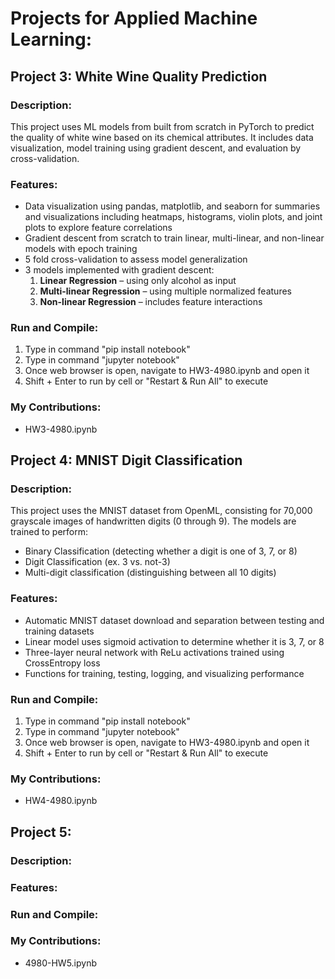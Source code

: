 # Projects for Applied Machine Learning:

## Project 3: White Wine Quality Prediction  

  ### Description:  
  This project uses ML models from built from scratch in PyTorch to predict the quality of white wine based on its chemical attributes. It includes
  data visualization, model training using gradient descent, and evaluation by cross-validation.

  ### Features:  
  - Data visualization using pandas, matplotlib, and seaborn for summaries and visualizations including heatmaps, histograms, violin plots, and joint plots to explore feature correlations
  - Gradient descent from scratch to train linear, multi-linear, and non-linear models with epoch training
  - 5 fold cross-validation to assess model generalization
  - 3 models implemented with gradient descent:  
    1. **Linear Regression** – using only alcohol as input  
    2. **Multi-linear Regression** – using multiple normalized features  
    3. **Non-linear Regression** – includes feature interactions
    
  
  ### Run and Compile:
  1. Type in command "pip install notebook"
  2. Type in command "jupyter notebook"
  3. Once web browser is open, navigate to HW3-4980.ipynb and open it
  4. Shift + Enter to run by cell or "Restart & Run All" to execute

  
  ### My Contributions: 
  - HW3-4980.ipynb


## Project 4: MNIST Digit Classification

  ### Description:
 This project uses the MNIST dataset from OpenML, consisting for 70,000 grayscale images of handwritten digits (0 through 9).
 The models are trained to perform:
 - Binary Classification (detecting whether a digit is one of 3, 7, or 8)
 - Digit Classification (ex. 3 vs. not-3)
 - Multi-digit classification (distinguishing between all 10 digits)


  ### Features:
  - Automatic MNIST dataset download and separation between testing and training datasets
  - Linear model uses sigmoid activation to determine whether it is 3, 7, or 8
  - Three-layer neural network with ReLu activations trained using CrossEntropy loss
  - Functions for training, testing, logging, and visualizing performance
  
  
  ### Run and Compile:
  1. Type in command "pip install notebook"
  2. Type in command "jupyter notebook"
  3. Once web browser is open, navigate to HW3-4980.ipynb and open it
  4. Shift + Enter to run by cell or "Restart & Run All" to execute
  
  ### My Contributions:
  - HW4-4980.ipynb
  

## Project 5:

  ### Description: 
  

 ### Features: 
 
  
  ### Run and Compile:
  
  
  ### My Contributions:
  - 4980-HW5.ipynb

  
